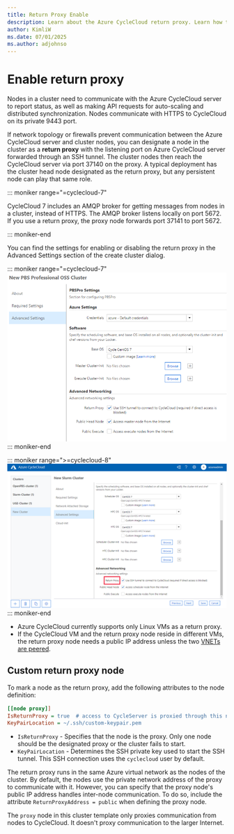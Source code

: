 ```yaml
---
title: Return Proxy Enable
description: Learn about the Azure CycleCloud return proxy. Learn how to designate a cluster node as a return proxy with listening ports on CycleCloud server forwarded through an SSH tunnel.
author: KimliW
ms.date: 07/01/2025
ms.author: adjohnso
---
```


# Enable return proxy

Nodes in a cluster need to communicate with the Azure CycleCloud server to report status, as well as making API requests for auto-scaling and distributed synchronization. Nodes communicate with HTTPS to CycleCloud on its private 9443 port.

If network topology or firewalls prevent communication between the Azure CycleCloud server and cluster nodes, you can designate a node in the cluster as a **return proxy** with the listening port on Azure CycleCloud server forwarded through an SSH tunnel. The cluster nodes then reach the CycleCloud server via port 37140 on the proxy. A typical deployment has the cluster head node designated as the return proxy, but any persistent node can play that same role.

::: moniker range="=cyclecloud-7"

CycleCloud 7 includes an AMQP broker for getting messages from nodes in a cluster, instead of HTTPS.
The AMQP broker listens locally on port 5672. If you use a return proxy, the proxy node forwards port 37141 to port 5672.

::: moniker-end

You can find the settings for enabling or disabling the return proxy in the
Advanced Settings section of the create cluster dialog. 

::: moniker range="=cyclecloud-7"
![Return Proxy Setting](../images/version-7/return-proxy-setup.png)
::: moniker-end

::: moniker range=">=cyclecloud-8"
![Return Proxy Setting](../images/version-8/return-proxy-setup.png)
::: moniker-end

- Azure CycleCloud currently supports only Linux VMs as a return proxy.
- If the CycleCloud VM and the return proxy node reside in different VMs, the
  return proxy node needs a public IP address unless the two [VNETs are
  peered](/azure/virtual-network/virtual-network-peering-overview).


## Custom return proxy node

To mark a node as the return proxy, add the following attributes to the node definition:

``` ini
[[node proxy]]
IsReturnProxy = true  # access to CycleServer is proxied through this node
KeyPairLocation = ~/.ssh/custom-keypair.pem
```

- `IsReturnProxy` - Specifies that the node is the proxy. Only one node should be the designated proxy or the cluster fails to start.
- `KeyPairLocation` - Determines the SSH private key used to start the SSH tunnel. This SSH connection uses the `cyclecloud` user by default.

The return proxy runs in the same Azure virtual network as the nodes of the cluster. By default, the nodes use the private network address of the proxy to communicate with it. However, you can specify that the proxy node's public IP address handles inter-node communication. To do so, include the attribute `ReturnProxyAddress = public` when defining the proxy node.

The `proxy` node in this cluster template only proxies communication from nodes to CycleCloud. It doesn't proxy communication to the larger Internet.

